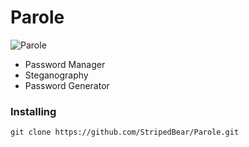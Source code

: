 # Parole
<img src="https://i.ibb.co/BPMxC5D/Artboard-58-100-2.jpg" alt="Parole"/>

- Password Manager
- Steganography
- Password Generator


### Installing

    git clone https://github.com/StripedBear/Parole.git
